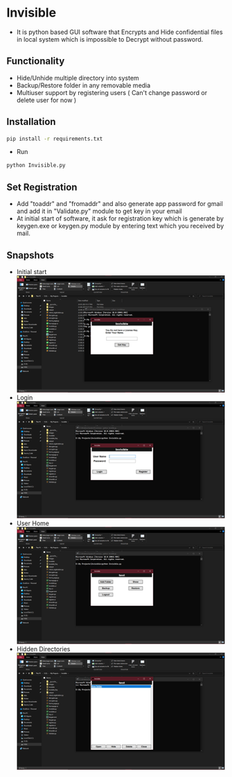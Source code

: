# Invisible
- It is python based GUI software that Encrypts and Hide confidential files in local system which is impossible to Decrypt without password.
## Functionality 
- Hide/Unhide multiple directory into system 
- Backup/Restore folder in any removable media
- Multiuser support by registering users ( Can't change password or delete user for now )
## Installation 
```sh
pip install -r requirements.txt
```
- Run 
```sh 
python Invisible.py
```
## Set Registration 
- Add "toaddr" and "fromaddr" and also generate app password for gmail and add it in "Validate.py" module to get key in your email
- At initial start of software, it ask for registration key which is generate by keygen.exe or keygen.py module by entering text which you received by mail.

## Snapshots
- Initial start
![Initial start](Snapshots/1.png)
- Login
![login](Snapshots/2.png)
- User Home
![User Home](Snapshots/3.png)
- Hidden Directories 
![Hidden Directories](Snapshots/4.png)
